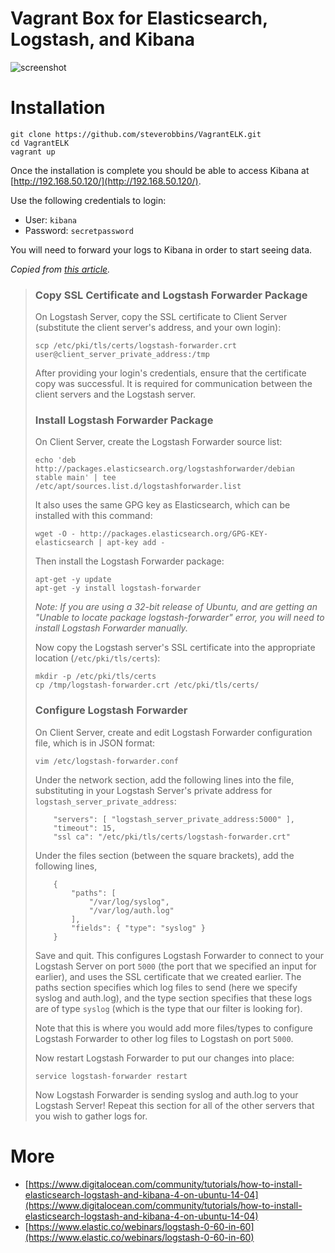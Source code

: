 Vagrant Box for Elasticsearch, Logstash, and Kibana
===

![screenshot](https://i.imgur.com/YcUS7ff.png)

# Installation

```
git clone https://github.com/steverobbins/VagrantELK.git
cd VagrantELK
vagrant up
```

Once the installation is complete you should be able to access Kibana at
[http://192.168.50.120/](http://192.168.50.120/).

Use the following credentials to login:

* User: `kibana`
* Password: `secretpassword`

You will need to forward your logs to Kibana in order to start seeing data.

*Copied from [this article](https://www.digitalocean.com/community/tutorials/how-to-install-elasticsearch-logstash-and-kibana-4-on-ubuntu-14-04).*

> ### Copy SSL Certificate and Logstash Forwarder Package
> 
> On Logstash Server, copy the SSL certificate to Client Server (substitute the client server's address, and your own login):
> 
> ```
> scp /etc/pki/tls/certs/logstash-forwarder.crt user@client_server_private_address:/tmp
> ```
> 
> After providing your login's credentials, ensure that the certificate copy was successful. It is required for communication between the client servers and the Logstash server.
> 
> ### Install Logstash Forwarder Package
> 
> On Client Server, create the Logstash Forwarder source list:
> 
> ```
> echo 'deb http://packages.elasticsearch.org/logstashforwarder/debian stable main' | tee /etc/apt/sources.list.d/logstashforwarder.list
> ```
> 
> It also uses the same GPG key as Elasticsearch, which can be installed with this command:
> 
> ```
> wget -O - http://packages.elasticsearch.org/GPG-KEY-elasticsearch | apt-key add -
> ```
> 
> Then install the Logstash Forwarder package:
> 
> ```
> apt-get -y update
> apt-get -y install logstash-forwarder
> ```
> 
> *Note: If you are using a 32-bit release of Ubuntu, and are getting an "Unable to locate package logstash-forwarder" error, you will need to install Logstash Forwarder manually.*
> 
> Now copy the Logstash server's SSL certificate into the appropriate location (`/etc/pki/tls/certs`):
> 
> ```
> mkdir -p /etc/pki/tls/certs
> cp /tmp/logstash-forwarder.crt /etc/pki/tls/certs/
> ```
> 
> ### Configure Logstash Forwarder
> 
> On Client Server, create and edit Logstash Forwarder configuration file, which is in JSON format:
> 
> ```
> vim /etc/logstash-forwarder.conf
> ```
> 
> Under the network section, add the following lines into the file, substituting in your Logstash Server's private address for `logstash_server_private_address`:
> 
> ```
>     "servers": [ "logstash_server_private_address:5000" ],
>     "timeout": 15,
>     "ssl ca": "/etc/pki/tls/certs/logstash-forwarder.crt"
> ```
> 
> Under the files section (between the square brackets), add the following lines,
> 
> ```
>     {
>         "paths": [
>             "/var/log/syslog",
>             "/var/log/auth.log"
>         ],
>         "fields": { "type": "syslog" }
>     }
> ```
> 
> Save and quit. This configures Logstash Forwarder to connect to your Logstash Server on port `5000` (the port that we specified an input for earlier), and uses the SSL certificate that we created earlier. The paths section specifies which log files to send (here we specify syslog and auth.log), and the type section specifies that these logs are of type `syslog` (which is the type that our filter is looking for).
> 
> Note that this is where you would add more files/types to configure Logstash Forwarder to other log files to Logstash on port `5000`.
> 
> Now restart Logstash Forwarder to put our changes into place:
> 
> ```
> service logstash-forwarder restart
> ```
> 
> Now Logstash Forwarder is sending syslog and auth.log to your Logstash Server! Repeat this section for all of the other servers that you wish to gather logs for.

# More

* [https://www.digitalocean.com/community/tutorials/how-to-install-elasticsearch-logstash-and-kibana-4-on-ubuntu-14-04](https://www.digitalocean.com/community/tutorials/how-to-install-elasticsearch-logstash-and-kibana-4-on-ubuntu-14-04)
* [https://www.elastic.co/webinars/logstash-0-60-in-60](https://www.elastic.co/webinars/logstash-0-60-in-60)
